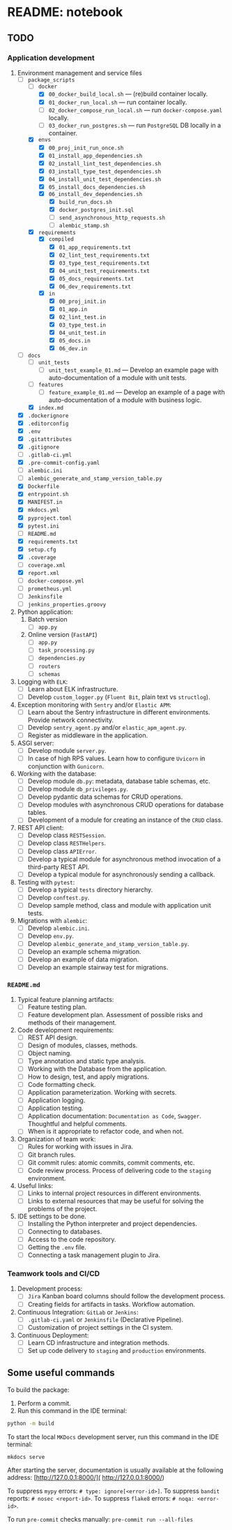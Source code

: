 # README: notebook

## TODO
### Application development
1. Environment management and service files
   - [ ] `package_scripts`
     - [ ] `docker`
       - [x] `00_docker_build_local.sh` — (re)build container locally.
       - [x] `01_docker_run_local.sh` — run container locally.
       - [ ] `02_docker_compose_run_local.sh` — run `docker-compose.yaml` locally.
       - [ ] `03_docker_run_postgres.sh` — run `PostgreSQL` DB locally in a container.
     - [x] `envs`
       - [x] `00_proj_init_run_once.sh`
       - [x] `01_install_app_dependencies.sh`
       - [x] `02_install_lint_test_dependencies.sh`
       - [x] `03_install_type_test_dependencies.sh`
       - [x] `04_install_unit_test_dependencies.sh`
       - [x] `05_install_docs_dependencies.sh`
       - [x] `06_install_dev_dependencies.sh`
           - [x] `build_run_docs.sh`
           - [x] `docker_postgres_init.sql`
           - [ ] `send_asynchronous_http_requests.sh`
           - [ ] `alembic_stamp.sh`
     - [x] `requirements`
       - [x] `compiled`
         - [x] `01_app_requirements.txt`
         - [x] `02_lint_test_requirements.txt`
         - [x] `03_type_test_requirements.txt`
         - [x] `04_unit_test_requirements.txt`
         - [x] `05_docs_requirements.txt`
         - [x] `06_dev_requirements.txt`
       - [x] `in`
         - [x] `00_proj_init.in`
         - [x] `01_app.in`
         - [x] `02_lint_test.in`
         - [x] `03_type_test.in`
         - [x] `04_unit_test.in`
         - [x] `05_docs.in`
         - [x] `06_dev.in`
   - [ ] `docs`
     - [ ] `unit_tests`
       - [ ] `unit_test_example_01.md` — Develop an example page with auto-documentation of a module with unit tests.
     - [ ] `features`
       - [ ] `feature_example_01.md` — Develop an example of a page with auto-documentation of a module with business
         logic.
     - [x] `index.md`
   - [x] `.dockerignore`
   - [x] `.editorconfig`
   - [x] `.env`
   - [x] `.gitattributes`
   - [x] `.gitignore`
   - [ ] `.gitlab-ci.yml`
   - [x] `.pre-commit-config.yaml`
   - [ ] `alembic.ini`
   - [ ] `alembic_generate_and_stamp_version_table.py`
   - [x] `Dockerfile`
   - [x] `entrypoint.sh`
   - [x] `MANIFEST.in`
   - [x] `mkdocs.yml`
   - [x] `pyproject.toml`
   - [x] `pytest.ini`
   - [ ] `README.md`
   - [x] `requirements.txt`
   - [x] `setup.cfg`
   - [x] `.coverage`
   - [ ] `coverage.xml`
   - [x] `report.xml`
   - [ ] `docker-compose.yml`
   - [ ] `prometheus.yml`
   - [ ] `Jenkinsfile`
   - [ ] `jenkins_properties.groovy`
2. Python application:
   1. Batch version
      - [ ] `app.py`
   2. Online version (`FastAPI`)
      - [ ] `app.py`
      - [ ] `task_processing.py`
      - [ ] `dependencies.py`
      - [ ] `routers`
      - [ ] `schemas`
3. Logging with `ELK`:
   - [ ] Learn about ELK infrastructure.
   - [ ] Develop `custom_logger.py` (`Fluent Bit`, plain text vs `structlog`).
4. Exception monitoring with `Sentry` and/or `Elastic APM`:
   - [ ] Learn about the Sentry infrastructure in different environments. Provide network connectivity.
   - [ ] Develop `sentry_agent.py` and/or `elastic_apm_agent.py`.
   - [ ] Register as middleware in the application.
6. ASGI server:
   - [ ] Develop module `server.py`.
   - [ ] In case of high RPS values. Learn how to configure `Uvicorn` in conjunction with `Gunicorn`.
7. Working with the database:
   - [ ] Develop module `db.py`: metadata, database table schemas, etc.
   - [ ] Develop module `db_privileges.py`.
   - [ ] Develop pydantic data schemas for CRUD operations.
   - [ ] Develop modules with asynchronous CRUD operations for database tables.
   - [ ] Development of a module for creating an instance of the `CRUD` class.
8. REST API client:
   - [ ] Develop class `RESTSession`.
   - [ ] Develop class `RESTHelpers`.
   - [ ] Develop class  `APIError`.
   - [ ] Develop a typical module for asynchronous method invocation of a third-party REST API.
   - [ ] Develop a typical module for asynchronously sending a callback.
9. Testing with `pytest`:
   - [ ] Develop a typical `tests` directory hierarchy.
   - [ ] Develop `conftest.py`.
   - [ ] Develop sample method, class and module with application unit tests.
10. Migrations with `alembic`:
     - [ ] Develop `alembic.ini`.
     - [ ] Develop `env.py`.
     - [ ] Develop `alembic_generate_and_stamp_version_table.py`.
     - [ ] Develop an example schema migration.
     - [ ] Develop an example of data migration.
     - [ ] Develop an example stairway test for migrations.

### `README.md`
1. Typical feature planning artifacts:
   - [ ] Feature testing plan.
   - [ ] Feature development plan. Assessment of possible risks and methods of their management.
2. Code development requirements:
   - [ ] REST API design.
   - [ ] Design of modules, classes, methods.
   - [ ] Object naming.
   - [ ] Type annotation and static type analysis.
   - [ ] Working with the Database from the application.
   - [ ] How to design, test, and apply migrations.
   - [ ] Code formatting check.
   - [ ] Application parameterization. Working with secrets.
   - [ ] Application logging.
   - [ ] Application testing.
   - [ ] Application documentation: `Documentation as Code`, `Swagger`. Thoughtful and helpful comments.
   - [ ] When is it appropriate to refactor code, and when not.
3. Organization of team work:
   - [ ] Rules for working with issues in Jira.
   - [ ] Git branch rules.
   - [ ] Git commit rules: atomic commits, commit comments, etc.
   - [ ] Code review process. Process of delivering code to the `staging` environment.
4. Useful links:
   - [ ] Links to internal project resources in different environments.
   - [ ] Links to external resources that may be useful for solving the problems of the project.
5. IDE settings to be done.
   - [ ] Installing the Python interpreter and project dependencies.
   - [ ] Connecting to databases.
   - [ ] Access to the code repository.
   - [ ] Getting the `.env` file.
   - [ ] Connecting a task management plugin to Jira.

### Teamwork tools and CI/CD
 1. Development process:
    - [ ] `Jira` Kanban board columns should follow the development process.
    - [ ] Creating fields for artifacts in tasks. Workflow automation.
 2. Continuous Integration: `GitLab` or `Jenkins`:
    - [ ] `.gitlab-ci.yaml` or `Jenkinsfile` (Declarative Pipeline).
    - [ ] Customization of project settings in the CI system.
 3. Continuous Deployment:
    - [ ] Learn CD infrastructure and integration methods.
    - [ ] Set up code delivery to `staging` and `production` environments.

## Some useful commands

To build the package:
1. Perform a commit.
2. Run this command in the IDE terminal:
```bash
python -m build
```

To start the local `MKDocs` development server, run this command in the IDE terminal:
```bash
mkdocs serve
```
After starting the server, documentation is usually available at the following address: [http://127.0.0.1:8000/](
http://127.0.0.1:8000/)

To suppress `mypy` errors: `# type: ignore[<error-id>]`.
To suppress `bandit` reports: `# nosec <report-id>`.
To suppress `flake8` errors: `# noqa: <error-id>`.

To run `pre-commit` checks manually: `pre-commit run --all-files`
